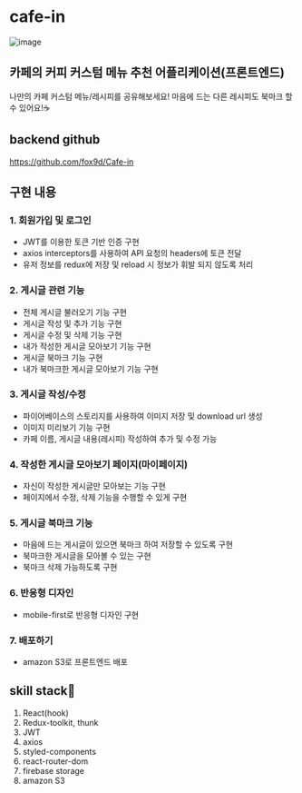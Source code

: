 # cafe-in
![image](https://user-images.githubusercontent.com/78852661/190915067-9ef4f7b7-a380-498d-8f84-deaf3104b7c8.png)


## 카페의 커피 커스텀 메뉴 추천 어플리케이션(프론트엔드)

나만의 카페 커스텀 메뉴/레시피를 공유해보세요! 마음에 드는 다른 레시피도 북마크 할 수 있어요!☕

## backend github

https://github.com/fox9d/Cafe-in

## 구현 내용

### 1. 회원가입 및 로그인

* JWT를 이용한 토큰 기반 인증 구현
* axios interceptors를 사용하여 API 요청의 headers에 토큰 전달
* 유저 정보를 redux에 저장 및 reload 시 정보가 휘발 되지 않도록 처리

### 2. 게시글 관련 기능

* 전체 게시글 불러오기 기능 구현
* 게시글 작성 및 추가 기능 구현
* 게시글 수정 및 삭제 기능 구현
* 내가 작성한 게시글 모아보기 기능 구현
* 게시글 북마크 기능 구현
* 내가 북마크한 게시글 모아보기 기능 구현

### 3. 게시글 작성/수정

* 파이어베이스의 스토리지를 사용하여 이미지 저장 및 download url 생성
* 이미지 미리보기 기능 구현
* 카페 이름, 게시글 내용(레시피) 작성하여 추가 및 수정 가능


### 4. 작성한 게시글 모아보기 페이지(마이페이지)

* 자신이 작성한 게시글만 모아보는 기능 구현
* 페이지에서 수정, 삭제 기능을 수행할 수 있게 구현

### 5. 게시글 북마크 기능

* 마음에 드는 게시글이 있으면 북마크 하여 저장할 수 있도록 구현
* 북마크한 게시글을 모아볼 수 있는 구현
* 북마크 삭제 가능하도록 구현

### 6. 반응형 디자인

* mobile-first로 반응형 디자인 구현

### 7. 배포하기

* amazon S3로 프론트엔드 배포


## skill stack🍟

1. React(hook)
2. Redux-toolkit, thunk
3. JWT
4. axios
5. styled-components
6. react-router-dom
7. firebase storage
8. amazon S3

